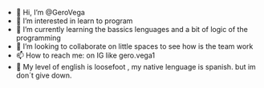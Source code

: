 - 👋 Hi, I’m @GeroVega
- 👀 I’m interested in learn to program
- 🌱 I’m currently learning the bassics lenguages and a bit of logic of the programming
- 💞️ I’m looking to collaborate on little spaces to  see how is the team work
- 📫 How to reach me: on IG like gero.vega1
- 👅 My level of english is loosefoot , my native lenguage is spanish. but im don´t give down.
<!---
GeroVega/GeroVega is a ✨ special ✨ repository because its `README.md` (this file) appears on your GitHub profile.
You can click the Preview link to take a look at your changes.
--->
